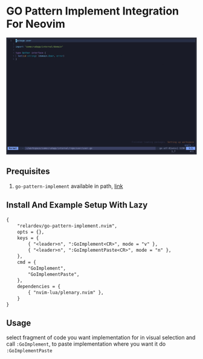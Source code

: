 # GO Pattern Implement Integration For Neovim

![Go Pattern Implement](pattern-implement.gif)

## Prequisites

 1. `go-pattern-implement` available in path, [link](https://github.com/relardev/go-pattern-implement)

## Install And Example Setup With Lazy

```
{
	"relardev/go-pattern-implement.nvim",
	opts = {},
	keys = {
		{ "<leader>n", ":GoImplement<CR>", mode = "v" },
		{ "<leader>n", ":GoImplementPaste<CR>", mode = "n" },
	},
	cmd = {
		"GoImplement",
		"GoImplementPaste",
	},
	dependencies = {
		{ "nvim-lua/plenary.nvim" },
	}
}

```

## Usage

select fragment of code you want implementation for in visual selection and call `:GoImplement`, to paste implementation where you want it do `:GoImplementPaste`
